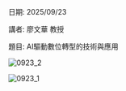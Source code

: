 日期: 2025/09/23

講者: 廖文華 教授

題目: AI驅動數位轉型的技術與應用

![0923_2](https://github.com/user-attachments/assets/cfc62ad1-1e2d-44a3-ae01-7a91b3ae3237)

![0923_1](https://github.com/user-attachments/assets/0ee1743c-2bce-420b-87fa-31cb3dbc83e4)
